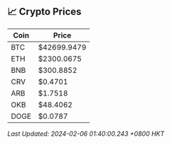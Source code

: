 ## 📈 Crypto Prices

| Coin | Price |
| ---- | ----- |
| BTC | $42699.9479 |
| ETH | $2300.0675 |
| BNB | $300.8852 |
| CRV | $0.4701 |
| ARB | $1.7518 |
| OKB | $48.4062 |
| DOGE | $0.0787 |

_Last Updated: 2024-02-06 01:40:00.243 +0800 HKT_